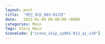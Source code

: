 ```yaml
---
layout: post
title:  "메인_회상_001~012장"
date:   2022-01-09 06:00:00 +0000
categories: Main
Tags: Story Main
SceneCode: ["scene_skip_cp001-012_q1_s10"]
---
```

